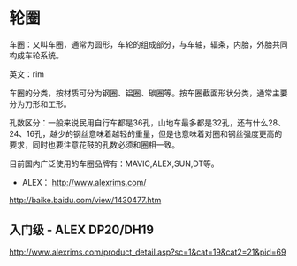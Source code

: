 # 轮圈

<!--
create time: 2015-09-06 23:21:59
Author: amoblin

This file is created by Marboo<http://marboo.io> template file $MARBOO_HOME/.media/starts/default.md
本文件由 Marboo<http://marboo.io> 模板文件 $MARBOO_HOME/.media/starts/default.md 创建
-->


车圈：又叫车圈，通常为圆形，车轮的组成部分，与车轴，辐条，内胎，外胎共同构成车轮系统。

英文：rim

车圈的分类，按材质可分为钢圈、铝圈、碳圈等。按车圈截面形状分类，通常主要分为刀形和工形。

孔数区分：一般来说民用自行车都是36孔，山地车最多都是32孔，还有什么28、24、16孔，越少的钢丝意味着越轻的重量，但是也意味着对圈和钢丝强度更高的要求，同时也要注意花鼓的孔数必须和圈相一致。


目前国内广泛使用的车圈品牌有：MAVIC,ALEX,SUN,DT等。

- ALEX： http://www.alexrims.com/


http://baike.baidu.com/view/1430477.htm


## 入门级 - ALEX DP20/DH19

http://www.alexrims.com/product_detail.asp?sc=1&cat=19&cat2=21&pid=69


